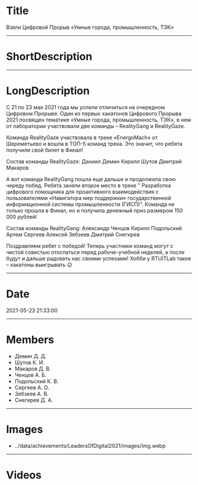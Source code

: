 # Title

Взяли Цифровой Прорыв «Умные города, промышленность, ТЭК»

---

# ShortDescription

---

# LongDescription

С 21 по 23 мая 2021 года мы успели отличиться на очередном Цифровом Прорыве. Один из первых хакатонов Цифрового Прорыва
2021 посвящен тематике «Умные города, промышленность, ТЭК», в нем от лаборатории участвовали две команды – RealityGang и
RealityGaze.

Команда RealityGaze участвовала в треке «EnergoMach» от Шереметьево и вошла в ТОП-5 команд трека. Это значит, что ребята
получили свой билет в Финал!

Состав команды RealityGaze:
Даниил Демин
Кирилл Шутов
Дмитрий Макаров

А вот команда RealityGang пошла еще дальше и продолжила свою череду побед. Ребята заняли второе место в треке "
Разработка цифрового помощника для проактивного взаимодействия с пользователями «Навигатора мер поддержки»
государственной информационной системы промышленности (ГИСП)". Команда не только прошла в Финал, но и получила денежный
приз размером 150 000 рублей!

Состав команды RealityGang:
Александр Ченцов
Кирилл Подольский
Артем Сергеев
Алексей Зебзеев
Дмитрий Снегирев

Поздравляем ребят с победой! Теперь участники команд могут с чистой совестью отоспаться перед рабоче-учебной неделей, а
после будут и дальше радовать нас своими успехами! Хобби у RTUITLab такое – хакатоны выигрывать 😉

---

# Date

2021-05-23 21:33:00

---

# Members

- Демин Д. Д.
- Шутов К. И.
- Макаров Д. В.
- Ченцов А. Б.
- Подольский К. В.
- Сергеев А. О.
- Зебзеев А. В.
- Снегирев Д. А.

---

# Images

- ../data/achievements/LeadersOfDigital2021/images/img.webp

---

# Videos
